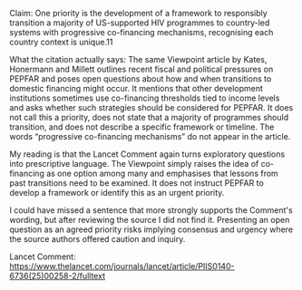 Claim: One priority is the development of a framework to responsibly transition a majority of US-supported HIV programmes to country-led systems with progressive co-financing mechanisms, recognising each country context is unique.11

What the citation actually says: The same Viewpoint article by Kates, Honermann and Millett outlines recent fiscal and political pressures on PEPFAR and poses open questions about how and when transitions to domestic financing might occur. It mentions that other development institutions sometimes use co-financing thresholds tied to income levels and asks whether such strategies should be considered for PEPFAR. It does not call this a priority, does not state that a majority of programmes should transition, and does not describe a specific framework or timeline. The words “progressive co-financing mechanisms” do not appear in the article.

My reading is that the Lancet Comment again turns exploratory questions into prescriptive language. The Viewpoint simply raises the idea of co-financing as one option among many and emphasises that lessons from past transitions need to be examined. It does not instruct PEPFAR to develop a framework or identify this as an urgent priority.

I could have missed a sentence that more strongly supports the Comment's wording, but after reviewing the source I did not find it. Presenting an open question as an agreed priority risks implying consensus and urgency where the source authors offered caution and inquiry. 

Lancet Comment: https://www.thelancet.com/journals/lancet/article/PIIS0140-6736(25)00258-2/fulltext